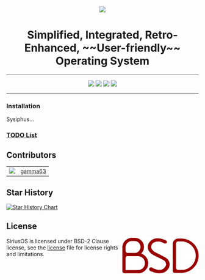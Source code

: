 <div align="center">
  <img src="https://gamma63.w10.site/progressnet/img/sirius.png">
  <h1>Simplified, Integrated, Retro-Enhanced, ~~User-friendly~~ Operating System</h1>
</div>

<hr>
<div align="center">
  <img src="https://www.aschey.tech/tokei/github/gamma63/SiriusOS">
  <img src="https://img.shields.io/github/languages/code-size/gamma63/SiriusOS.svg">
  <img src="https://img.shields.io/github/v/release/gamma63/SiriusOS">
  <img src="https://img.shields.io/github/downloads/gamma63/SiriusOS/total">
</div>
<hr>

### Installation
Sysiphus...

### [TODO List](https://github.com/gamma63/SiriusOS/issues?q=is%3Aissue+is%3Aopen+label%3ATODO)

## Contributors
<table>
  <tr>
    <td>
      <img src="https://github.com/gamma63.png" width="100">
    </td>
    <td>
      <a href="https://github.com/gamma63">gamma63</a>
    </td>
  </tr>
</table>

## Star History

<a href="https://star-history.com/#gamma63/SiriusOS&Date">
 <picture>
   <source media="(prefers-color-scheme: dark)" srcset="https://api.star-history.com/svg?repos=gamma63/SiriusOS&type=Date&theme=dark" />
   <source media="(prefers-color-scheme: light)" srcset="https://api.star-history.com/svg?repos=gamma63/SiriusOS&type=Date" />
   <img alt="Star History Chart" src="https://api.star-history.com/svg?repos=gamma63/SiriusOS&type=Date" />
 </picture>
</a>

## License
<img src="img/bsdwatermark.png" align="right" width=200x></img>
SiriusOS is licensed under BSD-2 Clause license, see the [license](https://raw.githubusercontent.com/Gamma-Microsystems/SiriusOS/main/LICENSE) file for license rights and limitations.